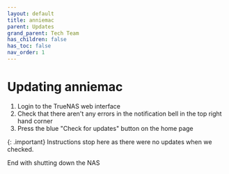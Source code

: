 ```yaml
---
layout: default
title: anniemac
parent: Updates
grand_parent: Tech Team
has_children: false
has_toc: false
nav_order: 1
---
```


# Updating anniemac



1. Login to the TrueNAS web interface
1. Check that there aren't any errors in the notification bell in the top right hand corner
1. Press the blue "Check for updates" button on the home page


{: .important}
Instructions stop here as there were no updates when we checked. 

End with shutting down the NAS